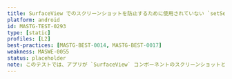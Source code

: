 ```yaml
---
title: SurfaceView でのスクリーンショットを防止するために使用されていない `setSecure` ("`setSecure` Not Used to Prevent Screenshots in SurfaceViews")
platform: android
id: MASTG-TEST-0293
type: [static]
profiles: [L2]
best-practices: [MASTG-BEST-0014, MASTG-BEST-0017]
weakness: MASWE-0055
status: placeholder
note: このテストでは、アプリが `SurfaceView` コンポーネントのスクリーンショットとスクリーン録画で機密データがキャプチャされることを防止するかどうかを検証します。
---
```

